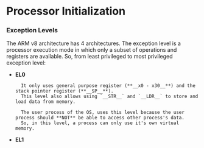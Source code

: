# Processor Initialization

### Exception Levels

The ARM v8 architecture has 4 architectures. The exception level is a processor execution mode in which only a subset of operations and registers are available. 
So, from least privileged to most privileged exception level:

- **EL0**
       
        It only uses general purpose register (**__x0 - x30__**) and the stack pointer register (**__SP__**).
        This level also allows using `__STR__` and `__LDR__` to store and load data from memory.

        The user process of the OS, uses this level because the user process should **NOT** be able to access other process's data. 
        So, in this level, a process can only use it's own virtual memory.
        
- **EL1**

        

